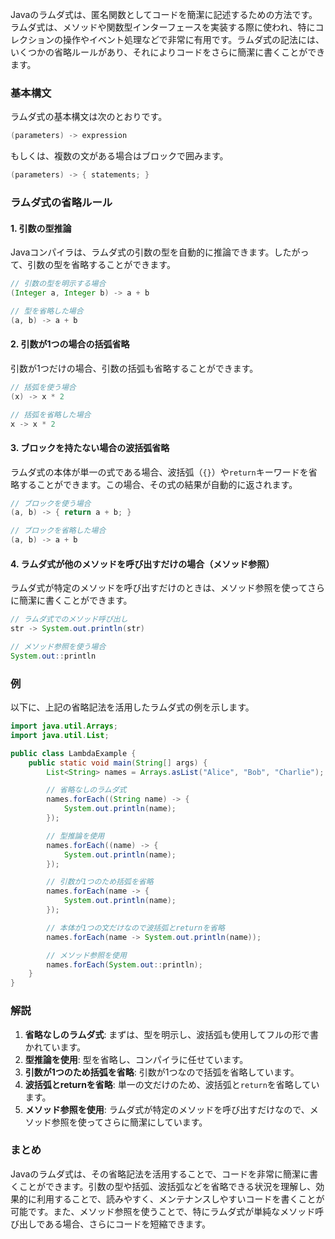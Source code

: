 Javaのラムダ式は、匿名関数としてコードを簡潔に記述するための方法です。ラムダ式は、メソッドや関数型インターフェースを実装する際に使われ、特にコレクションの操作やイベント処理などで非常に有用です。ラムダ式の記法には、いくつかの省略ルールがあり、それによりコードをさらに簡潔に書くことができます。

### 基本構文

ラムダ式の基本構文は次のとおりです。

```java
(parameters) -> expression
```

もしくは、複数の文がある場合はブロックで囲みます。

```java
(parameters) -> { statements; }
```

### ラムダ式の省略ルール

#### 1. 引数の型推論

Javaコンパイラは、ラムダ式の引数の型を自動的に推論できます。したがって、引数の型を省略することができます。

```java
// 引数の型を明示する場合
(Integer a, Integer b) -> a + b

// 型を省略した場合
(a, b) -> a + b
```

#### 2. 引数が1つの場合の括弧省略

引数が1つだけの場合、引数の括弧も省略することができます。

```java
// 括弧を使う場合
(x) -> x * 2

// 括弧を省略した場合
x -> x * 2
```

#### 3. ブロックを持たない場合の波括弧省略

ラムダ式の本体が単一の式である場合、波括弧（`{}`）や`return`キーワードを省略することができます。この場合、その式の結果が自動的に返されます。

```java
// ブロックを使う場合
(a, b) -> { return a + b; }

// ブロックを省略した場合
(a, b) -> a + b
```

#### 4. ラムダ式が他のメソッドを呼び出すだけの場合（メソッド参照）

ラムダ式が特定のメソッドを呼び出すだけのときは、メソッド参照を使ってさらに簡潔に書くことができます。

```java
// ラムダ式でのメソッド呼び出し
str -> System.out.println(str)

// メソッド参照を使う場合
System.out::println
```

### 例

以下に、上記の省略記法を活用したラムダ式の例を示します。

```java
import java.util.Arrays;
import java.util.List;

public class LambdaExample {
    public static void main(String[] args) {
        List<String> names = Arrays.asList("Alice", "Bob", "Charlie");

        // 省略なしのラムダ式
        names.forEach((String name) -> {
            System.out.println(name);
        });

        // 型推論を使用
        names.forEach((name) -> {
            System.out.println(name);
        });

        // 引数が1つのため括弧を省略
        names.forEach(name -> {
            System.out.println(name);
        });

        // 本体が1つの文だけなので波括弧とreturnを省略
        names.forEach(name -> System.out.println(name));

        // メソッド参照を使用
        names.forEach(System.out::println);
    }
}
```

### 解説

1. **省略なしのラムダ式**: まずは、型を明示し、波括弧も使用してフルの形で書かれています。
2. **型推論を使用**: 型を省略し、コンパイラに任せています。
3. **引数が1つのため括弧を省略**: 引数が1つなので括弧を省略しています。
4. **波括弧とreturnを省略**: 単一の文だけのため、波括弧と`return`を省略しています。
5. **メソッド参照を使用**: ラムダ式が特定のメソッドを呼び出すだけなので、メソッド参照を使ってさらに簡潔にしています。

### まとめ

Javaのラムダ式は、その省略記法を活用することで、コードを非常に簡潔に書くことができます。引数の型や括弧、波括弧などを省略できる状況を理解し、効果的に利用することで、読みやすく、メンテナンスしやすいコードを書くことが可能です。また、メソッド参照を使うことで、特にラムダ式が単純なメソッド呼び出しである場合、さらにコードを短縮できます。
